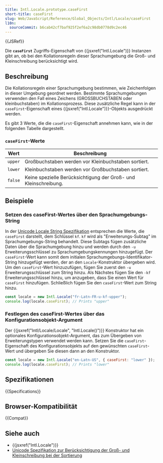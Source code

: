 ```yaml
---
title: Intl.Locale.prototype.caseFirst
short-title: caseFirst
slug: Web/JavaScript/Reference/Global_Objects/Intl/Locale/caseFirst
l10n:
  sourceCommit: b6cab42cf7baf925f2ef6a2c98db0778d9c2ec46
---
```


{{JSRef}}

Die **`caseFirst`** Zugriffs-Eigenschaft von {{jsxref("Intl.Locale")}} Instanzen gibt an, ob bei den Kollationsregeln dieser Sprachumgebung die Groß- und Kleinschreibung berücksichtigt wird.

## Beschreibung

Die Kollationsregeln einer Sprachumgebung bestimmen, wie Zeichenfolgen in dieser Umgebung geordnet werden. Bestimmte Sprachumgebungen verwenden den Fall eines Zeichens (GROSSBUCHSTABEN oder kleinbuchstaben) im Kollationsprozess. Diese zusätzliche Regel kann in der `caseFirst`-Eigenschaft eines {{jsxref("Intl.Locale")}}-Objekts ausgedrückt werden.

Es gibt 3 Werte, die die `caseFirst`-Eigenschaft annehmen kann, wie in der folgenden Tabelle dargestellt.

### `caseFirst`-Werte

| Wert    | Beschreibung                                                    |
| ------- | --------------------------------------------------------------- |
| `upper` | Großbuchstaben werden vor Kleinbuchstaben sortiert.             |
| `lower` | Kleinbuchstaben werden vor Großbuchstaben sortiert.             |
| `false` | Keine spezielle Berücksichtigung der Groß- und Kleinschreibung. |

## Beispiele

### Setzen des caseFirst-Wertes über den Sprachumgebungs-String

In der [Unicode Locale String Spezifikation](https://www.unicode.org/reports/tr35/) entsprechen die Werte, die `caseFirst` darstellt, dem Schlüssel `kf`. `kf` wird als "Erweiterungs-Subtag" im Sprachumgebungs-String behandelt. Diese Subtags fügen zusätzliche Daten über die Sprachumgebung hinzu und werden durch den `-u` Erweiterungsschlüssel zu Sprachumgebungskennungen hinzugefügt. Der `caseFirst`-Wert kann somit dem initialen Sprachumgebungs-Identifikator-String hinzugefügt werden, der an den `Locale`-Konstruktor übergeben wird. Um den `caseFirst`-Wert hinzuzufügen, fügen Sie zuerst den `-u` Erweiterungsschlüssel zum String hinzu. Als Nächstes fügen Sie den `-kf` Erweiterungsschlüssel hinzu, um anzugeben, dass Sie einen Wert für `caseFirst` hinzufügen. Schließlich fügen Sie den `caseFirst`-Wert zum String hinzu.

```js
const locale = new Intl.Locale("fr-Latn-FR-u-kf-upper");
console.log(locale.caseFirst); // Prints "upper"
```

### Festlegen des caseFirst-Wertes über das Konfigurationsobjekt-Argument

Der {{jsxref("Intl/Locale/Locale", "Intl.Locale()")}} Konstruktor hat ein optionales Konfigurationsobjekt-Argument, das zum Übergeben von Erweiterungstypen verwendet werden kann. Setzen Sie die `caseFirst`-Eigenschaft des Konfigurationsobjekts auf den gewünschten `caseFirst`-Wert und übergeben Sie diesen dann an den Konstruktor.

```js
const locale = new Intl.Locale("en-Latn-US", { caseFirst: "lower" });
console.log(locale.caseFirst); // Prints "lower"
```

## Spezifikationen

{{Specifications}}

## Browser-Kompatibilität

{{Compat}}

## Siehe auch

- {{jsxref("Intl.Locale")}}
- [Unicode Spezifikation zur Berücksichtigung der Groß- und Kleinschreibung bei der Sortierung](https://github.com/unicode-org/cldr/blob/main/common/bcp47/collation.xml#L49)
